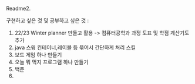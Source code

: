 Readme2.

구현하고 싶은 것 및 공부하고 싶은 것 : 

1) 22/23 Winter planner 만들고 활용 -> 컴퓨터공학과 과정 도표 및 학점 계산기도 추가
2) java 스윙 컨테이너,레이블 등 묶어서 간단하게 처리 스킬
3) 보드 게임 하나 만들기
4) 오늘 뭐 먹지 프로그램 하나 만들기
5) 백준
6) 

